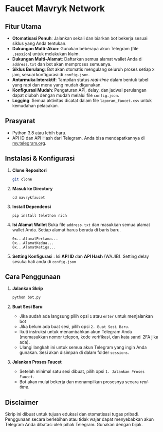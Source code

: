 # Faucet Mavryk Network


## Fitur Utama

-   **Otomatisasi Penuh**: Jalankan sekali dan biarkan bot bekerja sesuai siklus yang Anda tentukan.
-   **Dukungan Multi-Akun**: Gunakan beberapa akun Telegram (file `.session`) untuk melakukan klaim.
-   **Dukungan Multi-Alamat**: Daftarkan semua alamat wallet Anda di `address.txt` dan bot akan memproses semuanya.
-   **Siklus Berulang**: Bot akan otomatis mengulang seluruh proses setiap `X` jam, sesuai konfigurasi di `config.json`.
-   **Antarmuka Interaktif**: Tampilan status *real-time* dalam bentuk tabel yang rapi dan menu yang mudah digunakan.
-   **Konfigurasi Mudah**: Pengaturan API, delay, dan jadwal perulangan dapat diubah dengan mudah melalui file `config.json`.
-   **Logging**: Semua aktivitas dicatat dalam file `laporan_faucet.csv` untuk kemudahan pelacakan.



## Prasyarat

-   Python 3.8 atau lebih baru.
-   API ID dan API Hash dari Telegram. Anda bisa mendapatkannya di [my.telegram.org](https://my.telegram.org).



## Instalasi & Konfigurasi

1.  **Clone Repositori**
    ```bash
    git clone 
    ```
2.  **Masuk ke Directory**
    ```
    cd mavrykfaucet
    ```
2.  **Install Dependensi**
    ```
    pip install telethon rich 
    ```

3.  **Isi Alamat Wallet**
    Buka file `address.txt` dan masukkan semua alamat wallet Anda. Setiap alamat harus berada di baris baru.
    ```
    0x...AlamatPertama...
    0x...AlamatKedua...
    0x...AlamatKetiga...
    ```

4.  **Setting Konfigurasi** :
    Isi **API ID** dan **API Hash** (WAJIB). Setting delay sesuka hati anda di `config.json`



## Cara Penggunaan

1.  **Jalankan Skrip**
    ```bash
    python bot.py
    ```

2.  **Buat Sesi Baru**
    -   Jika sudah ada langsung pilih opsi `1` atau `enter` untuk menjalankan bot
    -   Jika belum ada buat sesi, pilih opsi `2. Buat Sesi Baru`.
    -   Ikuti instruksi untuk menambahkan akun Telegram Anda (memasukkan nomor telepon, kode verifikasi, dan kata sandi 2FA jika ada).
    -   Ulangi langkah ini untuk semua akun Telegram yang ingin Anda gunakan. Sesi akan disimpan di dalam folder `sessions`.

4.  **Jalankan Proses Faucet**
    -   Setelah minimal satu sesi dibuat, pilih opsi `1. Jalankan Proses Faucet`.
    -   Bot akan mulai bekerja dan menampilkan prosesnya secara *real-time*.



## Disclaimer

Skrip ini dibuat untuk tujuan edukasi dan otomatisasi tugas pribadi. Penggunaan secara berlebihan atau tidak wajar dapat menyebabkan akun Telegram Anda dibatasi oleh pihak Telegram. Gunakan dengan bijak.
